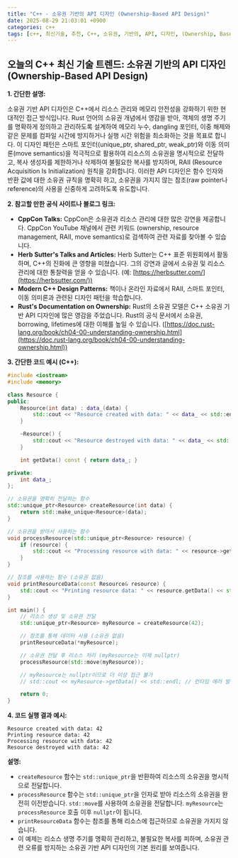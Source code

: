 ```yaml
---
title: "C++ - 소유권 기반의 API 디자인 (Ownership-Based API Design)"
date: 2025-08-29 21:03:01 +0900
categories: c++
tags: [c++, 최신기술, 추천, C++, 소유권, 기반의, API, 디자인, (Ownership, Based, Design)]
---
```


## 오늘의 C++ 최신 기술 트렌드: **소유권 기반의 API 디자인 (Ownership-Based API Design)**

**1. 간단한 설명:**

소유권 기반 API 디자인은 C++에서 리소스 관리와 메모리 안전성을 강화하기 위한 현대적인 접근 방식입니다.  Rust 언어의 소유권 개념에서 영감을 받아, 객체의 생명 주기를 명확하게 정의하고 관리하도록 설계하여 메모리 누수, dangling 포인터, 이중 해제와 같은 문제를 컴파일 시간에 방지하거나 실행 시간 위험을 최소화하는 것을 목표로 합니다.  이 디자인 패턴은 스마트 포인터(unique_ptr, shared_ptr, weak_ptr)와 이동 의미론(move semantics)을 적극적으로 활용하여 리소스의 소유권을 명시적으로 전달하고, 복사 생성자를 제한하거나 삭제하여 불필요한 복사를 방지하며, RAII (Resource Acquisition Is Initialization) 원칙을 강화합니다.  이러한 API 디자인은 함수 인자와 반환 값에 대한 소유권 규칙을 명확히 하고, 소유권을 가지지 않는 참조(raw pointer나 reference)의 사용을 신중하게 고려하도록 유도합니다.

**2. 참고할 만한 공식 사이트나 블로그 링크:**

*   **CppCon Talks:** CppCon은 소유권과 리소스 관리에 대한 많은 강연을 제공합니다.  CppCon YouTube 채널에서 관련 키워드 (ownership, resource management, RAII, move semantics)로 검색하여 관련 자료를 찾아볼 수 있습니다.
*   **Herb Sutter's Talks and Articles:** Herb Sutter는 C++ 표준 위원회에서 활동하며, C++의 진화에 큰 영향을 미쳤습니다. 그의 강연과 글에서 소유권 및 리소스 관리에 대한 통찰력을 얻을 수 있습니다.  (예: [https://herbsutter.com/](https://herbsutter.com/))
*   **Modern C++ Design Patterns:** 책이나 온라인 자료에서 RAII, 스마트 포인터, 이동 의미론과 관련된 디자인 패턴을 학습합니다.
*   **Rust's Documentation on Ownership:** Rust의 소유권 모델은 C++ 소유권 기반 API 디자인에 많은 영감을 주었습니다. Rust의 공식 문서에서 소유권, borrowing, lifetimes에 대한 이해를 높일 수 있습니다. ([https://doc.rust-lang.org/book/ch04-00-understanding-ownership.html](https://doc.rust-lang.org/book/ch04-00-understanding-ownership.html))

**3. 간단한 코드 예시 (C++):**

```cpp
#include <iostream>
#include <memory>

class Resource {
public:
    Resource(int data) : data_(data) {
        std::cout << "Resource created with data: " << data_ << std::endl;
    }

    ~Resource() {
        std::cout << "Resource destroyed with data: " << data_ << std::endl;
    }

    int getData() const { return data_; }

private:
    int data_;
};

// 소유권을 명확히 전달하는 함수
std::unique_ptr<Resource> createResource(int data) {
    return std::make_unique<Resource>(data);
}

// 소유권을 받아서 사용하는 함수
void processResource(std::unique_ptr<Resource> resource) {
    if (resource) {
        std::cout << "Processing resource with data: " << resource->getData() << std::endl;
    }
}

// 참조를 사용하는 함수 (소유권 없음)
void printResourceData(const Resource& resource) {
    std::cout << "Printing resource data: " << resource.getData() << std::endl;
}

int main() {
    // 리소스 생성 및 소유권 전달
    std::unique_ptr<Resource> myResource = createResource(42);

    // 참조를 통해 데이터 사용 (소유권 없음)
    printResourceData(*myResource);

    // 소유권 전달 후 리소스 처리 (myResource는 이제 nullptr)
    processResource(std::move(myResource));

    // myResource는 nullptr이므로 더 이상 접근 불가
    // std::cout << myResource->getData() << std::endl; // 런타임 에러 발생 가능성

    return 0;
}
```

**4. 코드 실행 결과 예시:**

```
Resource created with data: 42
Printing resource data: 42
Processing resource with data: 42
Resource destroyed with data: 42
```

**설명:**

*   `createResource` 함수는 `std::unique_ptr`을 반환하여 리소스의 소유권을 명시적으로 전달합니다.
*   `processResource` 함수는 `std::unique_ptr`을 인자로 받아 리소스의 소유권을 완전히 이전받습니다.  `std::move`를 사용하여 소유권을 전달합니다.  `myResource`는 `processResource` 호출 이후 `nullptr`이 됩니다.
*   `printResourceData` 함수는 참조를 통해 리소스에 접근하므로 소유권을 가지지 않습니다.
*   이 예제는 리소스 생명 주기를 명확히 관리하고, 불필요한 복사를 피하며, 소유권 관련 오류를 방지하는 소유권 기반 API 디자인의 기본 원리를 보여줍니다.

